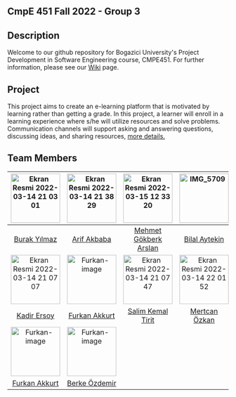 ## CmpE 451 Fall 2022 - Group 3

## Description
Welcome to our github repository for Bogazici University's Project Development in Software Engineering course, CMPE451. For further information, please see our [Wiki](https://github.com/bounswe/bounswe2022group3/wiki) page.

## Project
This project aims to create an e-learning platform that is motivated by learning rather than getting a grade. In this project, a learner will enroll in a learning experience where s/he will utilize resources and solve problems. Communication channels will support asking and answering questions, discussing ideas, and sharing resources, [more details.](https://github.com/bounswe/bounswe2022group3/blob/master/Project1-OLP.pdf)

## Team Members
|<img width="112" alt="Ekran Resmi 2022-03-14 21 03 01" src="https://user-images.githubusercontent.com/74921213/158238646-9729bdf8-8684-4209-8e51-8117fecb407b.png">|<img width="112" alt="Ekran Resmi 2022-03-14 21 38 29" src="https://user-images.githubusercontent.com/74921213/158239030-2df817eb-8a61-49c6-9931-ebe171601388.png">|<img width="112" alt="Ekran Resmi 2022-03-15 12 33 20" src="https://user-images.githubusercontent.com/74921213/158348595-9e52e555-7bbf-42e0-aefb-82451b5b8586.png">|<img width="112" alt="IMG_5709" src="https://user-images.githubusercontent.com/44259352/160424325-910861b5-3738-4c09-bb78-5ec07366be95.JPG">|<img width="112" alt="Ekran Resmi 2022-03-15 09 53 39" src="https://user-images.githubusercontent.com/74921213/158323080-b807e8a7-da73-4d6b-893a-d0f60002036b.png">|<img width="112" alt="Ekran Resmi 2022-03-15 09 57 06" src="https://user-images.githubusercontent.com/74921213/158323424-caee35fb-f5df-4309-a359-dc225f63f731.png">|
|:-:|:-:|:-:|:-:|:-:|:-:|
|[Burak Yılmaz](https://github.com/bounswe/bounswe2022group3/wiki/Burak-Y%C4%B1lmaz)|[Arif Akbaba](https://github.com/bounswe/bounswe2022group3/wiki/Arif-Akbaba) |[Mehmet Gökberk Arslan](https://github.com/bounswe/bounswe2022group3/wiki/Mehmet-G%C3%B6kberk-Arslan)|[Bilal Aytekin](https://github.com/bounswe/bounswe2022group3/wiki/Bilal-Aytekin)|[Nurlan Dadashov](https://github.com/bounswe/bounswe2022group3/wiki/Nurlan-Dadashov)|[Hatice Şule Erkul](https://github.com/bounswe/bounswe2022group3/wiki/Hatice-%C5%9Eule-Erkul)| 
|<img width="112" alt="Ekran Resmi 2022-03-14 21 07 07" src="https://user-images.githubusercontent.com/74921213/158241110-072f9962-3f80-4944-b26e-4b7d40e3c6ee.png">|<img width="112" alt="Furkan-image" src="https://user-images.githubusercontent.com/71407287/194773072-dd70f390-d42d-416b-a78f-73609469a5e0.png">|<img width="112" alt="Ekran Resmi 2022-03-14 21 07 47" src="https://user-images.githubusercontent.com/74921213/158242382-42273285-99fc-4b60-b4ee-535251c27a0e.png">|<img width="112" alt="Ekran Resmi 2022-03-14 22 01 52" src="https://user-images.githubusercontent.com/74921213/158242637-de27a783-6b5e-46bc-b802-51c2a87ed24f.png">|<img width="112" alt="Ekran Resmi 2022-03-14 22 03 29" src="https://user-images.githubusercontent.com/74921213/158242852-00aeb230-ea44-453f-831b-6609c4a9de8e.png">|<img width="112" alt="Furkan-image" src="https://user-images.githubusercontent.com/49765256/199188825-07ada6bc-cca1-4fb5-947f-c2ac056788f6.png">| 
|[Kadir Ersoy](https://github.com/bounswe/bounswe2022group3/wiki/Kadir-Ersoy)|[Furkan Akkurt](https://github.com/bounswe/bounswe2022group3/wiki/Furkan-Akkurt)|[Salim Kemal Tirit](https://github.com/bounswe/bounswe2022group3/wiki/Salim-Kemal-Tirit)|[Mertcan Özkan](https://github.com/bounswe/bounswe2022group3/wiki/Mertcan-%C3%96zkan)|[Muhammet Şen](https://github.com/bounswe/bounswe2022group3/wiki/Muhammet-%C5%9Een)|[Berke Özdemir](https://github.com/bounswe/bounswe2022group3/wiki/Berke-%C3%96zdemir)|
|<img width="112" alt="Furkan-image" src="https://user-images.githubusercontent.com/71407287/194773072-dd70f390-d42d-416b-a78f-73609469a5e0.png">|<img width="112" alt="Furkan-image" src="https://user-images.githubusercontent.com/49765256/199188825-07ada6bc-cca1-4fb5-947f-c2ac056788f6.png">|||||
|[Furkan Akkurt](https://github.com/bounswe/bounswe2022group3/wiki/Furkan-Akkurt)|[Berke Özdemir](https://github.com/bounswe/bounswe2022group3/wiki/Berke-%C3%96zdemir)|||||
